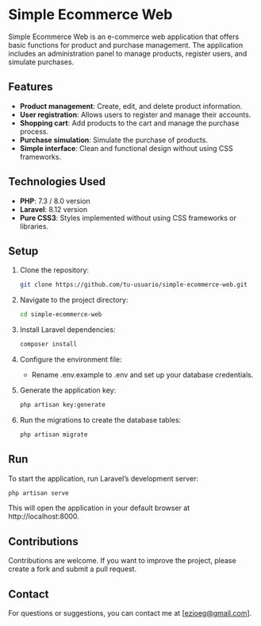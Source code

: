 # Simple Ecommerce Web

Simple Ecommerce Web is an e-commerce web application that offers basic functions for product and purchase management. The application includes an administration panel to manage products, register users, and simulate purchases.

## Features

- **Product management**: Create, edit, and delete product information.
- **User registration**: Allows users to register and manage their accounts.
- **Shopping cart**: Add products to the cart and manage the purchase process.
- **Purchase simulation**: Simulate the purchase of products.
- **Simple interface**: Clean and functional design without using CSS frameworks.

## Technologies Used

- **PHP**: 7.3 / 8.0 version
- **Laravel**: 8.12 version
- **Pure CSS3**: Styles implemented without using CSS frameworks or libraries.

## Setup

1. Clone the repository:

   ```bash
   git clone https://github.com/tu-usuario/simple-ecommerce-web.git


2. Navigate to the project directory:

   ```bash
   cd simple-ecommerce-web

3. Install Laravel dependencies:

   ```bash
   composer install

4. Configure the environment file:

    * Rename .env.example to .env and set up your database credentials.

5. Generate the application key:

   ```bash
   php artisan key:generate

6. Run the migrations to create the database tables:

   ```bash
   php artisan migrate
   
## Run
To start the application, run Laravel’s development server:

   ```bash
   php artisan serve
   ```
This will open the application in your default browser at http://localhost:8000.

## Contributions

Contributions are welcome. If you want to improve the project, please create a fork and submit a pull request.

## Contact

For questions or suggestions, you can contact me at [ezioeg@gmail.com].
